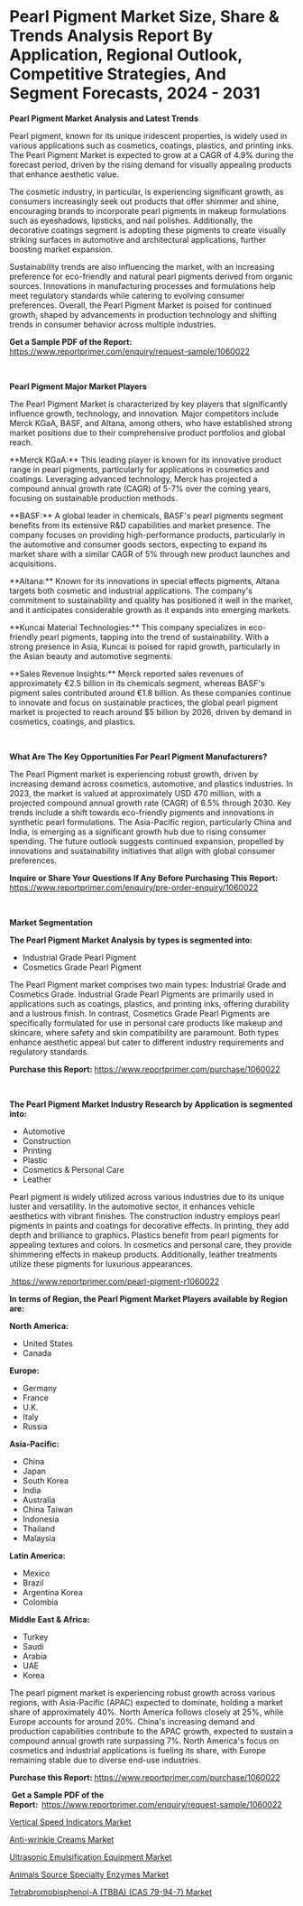 <p><h1>Pearl Pigment Market Size, Share & Trends Analysis Report By Application, Regional Outlook, Competitive Strategies, And Segment Forecasts, 2024 - 2031</h1></p><p><strong>Pearl Pigment Market Analysis and Latest Trends</strong></p>
<p><p>Pearl pigment, known for its unique iridescent properties, is widely used in various applications such as cosmetics, coatings, plastics, and printing inks. The Pearl Pigment Market is expected to grow at a CAGR of 4.9% during the forecast period, driven by the rising demand for visually appealing products that enhance aesthetic value. </p><p>The cosmetic industry, in particular, is experiencing significant growth, as consumers increasingly seek out products that offer shimmer and shine, encouraging brands to incorporate pearl pigments in makeup formulations such as eyeshadows, lipsticks, and nail polishes. Additionally, the decorative coatings segment is adopting these pigments to create visually striking surfaces in automotive and architectural applications, further boosting market expansion.</p><p>Sustainability trends are also influencing the market, with an increasing preference for eco-friendly and natural pearl pigments derived from organic sources. Innovations in manufacturing processes and formulations help meet regulatory standards while catering to evolving consumer preferences. Overall, the Pearl Pigment Market is poised for continued growth, shaped by advancements in production technology and shifting trends in consumer behavior across multiple industries.</p></p>
<p><strong>Get a Sample PDF of the Report:&nbsp;</strong> <a href="https://www.reportprimer.com/enquiry/request-sample/1060022">https://www.reportprimer.com/enquiry/request-sample/1060022</a></p>
<p>&nbsp;</p>
<p><strong>Pearl Pigment Major Market Players</strong></p>
<p><p>The Pearl Pigment Market is characterized by key players that significantly influence growth, technology, and innovation. Major competitors include Merck KGaA, BASF, and Altana, among others, who have established strong market positions due to their comprehensive product portfolios and global reach.</p><p>**Merck KGaA:** This leading player is known for its innovative product range in pearl pigments, particularly for applications in cosmetics and coatings. Leveraging advanced technology, Merck has projected a compound annual growth rate (CAGR) of 5-7% over the coming years, focusing on sustainable production methods.</p><p>**BASF:** A global leader in chemicals, BASF's pearl pigments segment benefits from its extensive R&D capabilities and market presence. The company focuses on providing high-performance products, particularly in the automotive and consumer goods sectors, expecting to expand its market share with a similar CAGR of 5% through new product launches and acquisitions.</p><p>**Altana:** Known for its innovations in special effects pigments, Altana targets both cosmetic and industrial applications. The company's commitment to sustainability and quality has positioned it well in the market, and it anticipates considerable growth as it expands into emerging markets.</p><p>**Kuncai Material Technologies:** This company specializes in eco-friendly pearl pigments, tapping into the trend of sustainability. With a strong presence in Asia, Kuncai is poised for rapid growth, particularly in the Asian beauty and automotive segments.</p><p>**Sales Revenue Insights:** Merck reported sales revenues of approximately €2.5 billion in its chemicals segment, whereas BASF's pigment sales contributed around €1.8 billion. As these companies continue to innovate and focus on sustainable practices, the global pearl pigment market is projected to reach around $5 billion by 2026, driven by demand in cosmetics, coatings, and plastics.</p></p>
<p>&nbsp;</p>
<p><strong>What Are The Key Opportunities For Pearl Pigment Manufacturers?</strong></p>
<p><p>The Pearl Pigment market is experiencing robust growth, driven by increasing demand across cosmetics, automotive, and plastics industries. In 2023, the market is valued at approximately USD 470 million, with a projected compound annual growth rate (CAGR) of 6.5% through 2030. Key trends include a shift towards eco-friendly pigments and innovations in synthetic pearl formulations. The Asia-Pacific region, particularly China and India, is emerging as a significant growth hub due to rising consumer spending. The future outlook suggests continued expansion, propelled by innovations and sustainability initiatives that align with global consumer preferences.</p></p>
<p><strong>Inquire or Share Your Questions If Any Before Purchasing This Report:</strong> <a href="https://www.reportprimer.com/enquiry/pre-order-enquiry/1060022">https://www.reportprimer.com/enquiry/pre-order-enquiry/1060022</a></p>
<p>&nbsp;</p>
<p><strong>Market Segmentation</strong></p>
<p><strong>The Pearl Pigment Market Analysis by types is segmented into:</strong></p>
<p><ul><li>Industrial Grade Pearl Pigment</li><li>Cosmetics Grade Pearl Pigment</li></ul></p>
<p><p>The Pearl Pigment market comprises two main types: Industrial Grade and Cosmetics Grade. Industrial Grade Pearl Pigments are primarily used in applications such as coatings, plastics, and printing inks, offering durability and a lustrous finish. In contrast, Cosmetics Grade Pearl Pigments are specifically formulated for use in personal care products like makeup and skincare, where safety and skin compatibility are paramount. Both types enhance aesthetic appeal but cater to different industry requirements and regulatory standards.</p></p>
<p><strong>Purchase this Report:&nbsp;</strong><a href="https://www.reportprimer.com/purchase/1060022">https://www.reportprimer.com/purchase/1060022</a></p>
<p>&nbsp;</p>
<p><strong>The Pearl Pigment Market Industry Research by Application is segmented into:</strong></p>
<p><ul><li>Automotive</li><li>Construction</li><li>Printing</li><li>Plastic</li><li>Cosmetics & Personal Care</li><li>Leather</li></ul></p>
<p><p>Pearl pigment is widely utilized across various industries due to its unique luster and versatility. In the automotive sector, it enhances vehicle aesthetics with vibrant finishes. The construction industry employs pearl pigments in paints and coatings for decorative effects. In printing, they add depth and brilliance to graphics. Plastics benefit from pearl pigments for appealing textures and colors. In cosmetics and personal care, they provide shimmering effects in makeup products. Additionally, leather treatments utilize these pigments for luxurious appearances.</p></p>
<p><a href="https://www.reportprimer.com/pearl-pigment-r1060022">&nbsp;https://www.reportprimer.com/pearl-pigment-r1060022</a></p>
<p><strong>In terms of Region, the Pearl Pigment Market Players available by Region are:</strong></p>
<p>
    <p> <strong> North America: </strong>
        <ul>
            <li>United States</li>
            <li>Canada</li>
        </ul>
        </p> 
    <p> <strong> Europe: </strong>
        <ul>
            <li>Germany</li>
            <li>France</li>
            <li>U.K.</li>
            <li>Italy</li>
            <li>Russia</li>
        </ul>
        </p> 
    <p> <strong> Asia-Pacific: </strong>
        <ul>
            <li>China</li>
            <li>Japan</li>
            <li>South Korea</li>
            <li>India</li>
            <li>Australia</li>
            <li>China Taiwan</li>
            <li>Indonesia</li>
            <li>Thailand</li>
            <li>Malaysia</li>
        </ul>
        </p> 
    <p> <strong> Latin America: </strong>
        <ul>
            <li>Mexico</li>
            <li>Brazil</li>
            <li>Argentina Korea</li>
            <li>Colombia</li>
        </ul>
        </p> 
    <p> <strong> Middle East & Africa: </strong>
        <ul>
            <li>Turkey</li>
            <li>Saudi</li>
            <li>Arabia</li>
            <li>UAE</li>
            <li>Korea</li>
        </ul>
    </p>
    </p>
<p><p>The pearl pigment market is experiencing robust growth across various regions, with Asia-Pacific (APAC) expected to dominate, holding a market share of approximately 40%. North America follows closely at 25%, while Europe accounts for around 20%. China's increasing demand and production capabilities contribute to the APAC growth, expected to sustain a compound annual growth rate surpassing 7%. North America's focus on cosmetics and industrial applications is fueling its share, with Europe remaining stable due to diverse end-use industries.</p></p>
<p><strong>Purchase this Report: </strong><a href="https://www.reportprimer.com/purchase/1060022">https://www.reportprimer.com/purchase/1060022</a></p>
<p>&nbsp;<strong>Get a Sample PDF of the Report:&nbsp;&nbsp;</strong><a href="https://www.reportprimer.com/enquiry/request-sample/1060022">https://www.reportprimer.com/enquiry/request-sample/1060022</a></p>
<p><strong></strong></p>
<p><p><a href="https://www.linkedin.com/pulse/vertical-speed-indicators-industry-analysis-report-its-fhnie?trackingId=dFL6nIyATtOWttVlnMGvaA%3D%3D">Vertical Speed Indicators Market</a></p><p><a href="https://medium.com/@iansanftyord09878/anti-wrinkle-creams-market-insights-product-type-application-trends-and-regional-analysis-from-6de0e384bb61">Anti-wrinkle Creams Market</a></p><p><a href="https://issuu.com/reportprime-2/docs/ultrasonic-emulsification-equipment_cd8fd168a33392">Ultrasonic Emulsification Equipment Market</a></p><p><a href="https://medium.com/@joehodytkiewicz980/animals-source-specialty-enzymes-market-evolution-global-trends-and-regional-dynamics-2024-abc3be7734a9?postPublishedType=repub">Animals Source Specialty Enzymes Market</a></p><p><a href="https://github.com/MelgarBasny/Market-Research-Report-List-1/blob/main/tetrabromobisphenol-a-tbba-cas-79-94-7-market.md">Tetrabromobisphenol-A (TBBA) (CAS 79-94-7) Market</a></p></p>
